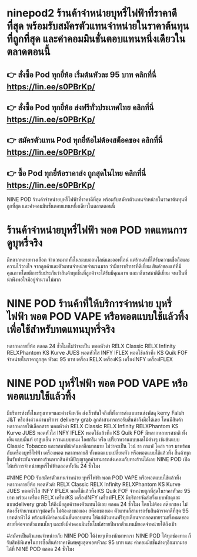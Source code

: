 # ninepod2 ร้านค้าจำหน่ายบุหรี่ไฟฟ้าที่ราคาดีที่สุด พร้อมรับสมัครตัวแทนจำหน่ายในราคาต้นทุนที่ถูกที่สุด และค่าคอมมินชั่นตอบแทนหนึ่งเดียวในตลาดตอนนี้


## 👉 สั่งซื้อ Pod ทุกยี่ห้อ เริ่มต้นหัวละ 95 บาท คลิกที่นี่ https://lin.ee/s0PBrKp/
## 👉 สั่งซื้อ Pod ทุกยี่ห้อ ส่งฟรีทั่วประเทศไทย คลิกที่นี่ https://lin.ee/s0PBrKp/
## 👉 สมัครตัวแทน Pod ทุกยี่ห้อไม่ต้องสต็อคของ คลิกที่นี่ https://lin.ee/s0PBrKp/
## 👉 ซื้อ Pod ทุกยี่ห้อราคาส่ง ถูกสุดในไทย คลิกที่นี่ https://lin.ee/s0PBrKp/

NINE POD ร้านค้าจำหน่ายบุหรี่ไฟฟ้าที่ราคาดีที่สุด พร้อมรับสมัครตัวแทนจำหน่ายในราคาต้นทุนที่ถูกที่สุด และค่าคอมมินชั่นตอบแทนหนึ่งเดียวในตลาดตอนนี้

# ร้านค้าจำหน่ายบุหรี่ไฟฟ้า พอต POD ทดแทนการดูบุหรี่จริง
มีหลากหลายทางเลือก จำนวนมากทั้งในระบบออนไลน์และออฟไลน์ แต่ร้านค้าที่ได้รับความเชื่อถือและความไว้วางใจ
จากลูกค้าและตัวแทนจำหน่ายจำนวนมาก ว่ามีการบริการที่ดีเยี่ยม สินค้าของแท้ที่มีคุณภาพโดยมีการรับประกันว่าสินค้าทุกชิ้นที่ลูกค้าจะได้รับมีคุณภาพ และกลิ่นรสชาติดีเยี่ยม
จนเป็นที่น่าพึงพอใจมีอยู่จำนวนไม่มาก 

# NINE POD ร้านค้าที่ให้บริการจำหน่าย บุหรี่ไฟฟ้า พอต POD VAPE หรือพอตแบบใช้แล้วทิ้ง เพื่อใช้สำหรับทดแทนบุหรี่จริง 
หลากหลายยี่ห้อ ตลอด 24 ชั่วโมงไม่ว่าจะเป็น 
พอตหัวดำ RELX Classic RELX Infinity RELXPhantom KS Kurve JUES พอตหัวใส INFY  IFLEX พอตใช้แล้วทิ้ง KS Quik  FOF จำหน่ายในราคาถูกสุด หัวละ 95 บาท
เครื่อง RELX เครื่องKS เครื่องINFY เครื่องIFLEX 

# NINE POD บุหรี่ไฟฟ้า พอต POD VAPE หรือพอตแบบใช้แล้วทิ้ง 
มีบริการส่งทั้งในกรุงเทพฯและต่างจังหวัด ส่งเร็วทันใจถึงที่ทั้งการส่งแบบขนส่งพัสดุ kerry Falsh J&T
หรือส่งด่วนผ่านบริการ delivery grab ลูกค้าสามารถรอรับสิ้นค้าถึงมือได้เลย โดนมีสินค้าหลากหลายให้เลือกสรร พอตหัวดำ RELX Classic RELX Infinity RELXPhantom 
KS Kurve JUES พอตหัวใส INFY  IFLEX พอตใช้แล้วทิ้ง KS Quik  FOF มีหลากหลายรสชาติ ทั้งเย็น แบบมิ้นท์ ยาสูบเย็น หวานแบบขนม ไอศกรีม หรือ เปรี้ยวหวานแบบผลไม้ต่างๆ 
เข้มข้นแบบ Classic Tobacco และรสชาติน่าค้นหาอีกมากมาย ไม่ว่าจะเป็น ไวน์ ชา กาแฟ โคล่า ฯลฯ มาพร้อมกับเครื่องบุหรี่ไฟฟ้า เครื่องพอต หลากหลายสี ทั้งพอตแบบเปลี่ยนหัว
หรือพอตแบบใช้แล้วทิ้ง สิ้นค้าทุกชิ้นรับประกันจากทางร้านหากสินค้ามีปัญญาลูกค้าสามารถส่งเคลมกับทางร้านได้เลย NINE POD เปิดให้บริการจำหน่ายบุหรี่ไฟฟ้าตลอดทั้งวัน 24 ชั่วโมง

#NINE POD รับสมัครตัวแทนจำหน่าย บุหรี่ไฟฟ้า พอต POD VAPE 
หรือพอตแบบใช้แล้วทิ้ง หลากหลายยี่ห้อ พอตหัวดำ RELX Classic RELX Infinity RELXPhantom 
KS Kurve JUES พอตหัวใส INFY  IFLEX พอตใช้แล้วทิ้ง KS Quik  FOF จำหน่ายถูกที่สุดในราคาหัวละ 95 บาท พร้อม เครื่อง RELX เครื่องKS เครื่องINFY เครื่องIFLEX 
มีบริการจัดส่งทั้งแบบพัสดุและแบบdelivery grab ให้ถึงมือลูกค้าของตัวแทนได้เลย ตลอด 24 ชั่วโมง โดยไม่ต้อง สต๊อกของ ไม่ต้องสั่งจำนวนมากๆต่อครั้ง ไม่ต้องลงของเอง
สต๊อกของเอง ตัวแทนก็สามารถรับสินค้าราคาดีที่สุด 95 บาทต่อหัวได้ พร้อมยังมีค่าคอมมินชั่นตอบแทน ให้แก่ตัวแทนฟรีทุกเดือนจากยอดขายรวมทั้งหมดของสายที่ต่อจากตัวแทนนั้นๆ
และยังมีค่าคอมมินชั่นโบนัสรายปีหากตัวแทนมียอดจำหน่ายได้ถึงเป้า 

#สมัครเป็นตัวแทนจำหน่ายกับ NINE POD ได้ง่ายๆเพียงทักมาหาเรา 
NINE POD ได้ทุกช่องทาง ก็รับสิทธิพิเศษในการซื้อสิ้นค้าราคาพิเศษสูงสุดพอตหัวละ 95 บาท และ
ค่าคอมมิชชั่นต่างๆอีกมากมาย ได้ที่ NINE POD ตลอด 24 ชั่วโมง